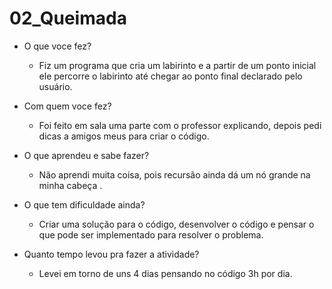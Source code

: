 # 02_Queimada
-	O que voce fez?

    * Fiz um programa que cria um labirinto e a partir de um ponto inicial ele percorre o labirinto até chegar ao ponto final declarado pelo usuário.

-	Com quem voce fez?

    * Foi feito em sala uma parte com o professor explicando, depois pedi dicas a amigos meus para criar o código.
-	O que aprendeu e sabe fazer?

    * Não aprendi muita coisa, pois recursão ainda dá um nó grande na minha cabeça .

-	O que tem dificuldade ainda?

    * Criar uma solução para o código, desenvolver o código e pensar o que pode ser implementado para resolver o problema.

-	Quanto tempo levou pra fazer a atividade?

    * Levei em torno de uns 4 dias pensando no código 3h por dia.